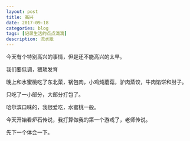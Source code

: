 ```yaml
---
layout: post
title: 高兴
date: 2017-09-18
categories: blog
tags: [记录生活的点点滴滴]
description: 流水账
---
```


今天有个特别高兴的事情，但是还不能高兴的太早。

我们要低调，猥琐发育

晚上和水蜜桃吃了东北菜，锅包肉，小鸡炖蘑菇，驴肉蒸饺，牛肉馅饼和肘子。

只吃了一小部分，大部分打包了。

哈尔滨口味的，我很爱吃，水蜜桃一般。

今天开始看炉石传说，我打算做我的第一个游戏了，老师传说。

先下一个体会一下。




 















